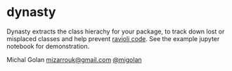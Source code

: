 # dynasty

Dynasty extracts the class hierachy for your package, to track down lost or misplaced classes and help prevent [ravioli code](https://docs.python-guide.org/writing/structure).
See the example jupyter notebook for demonstration.

Michal Golan mizarrouk@gmail.com [@migolan](https://github.com/migolan)
